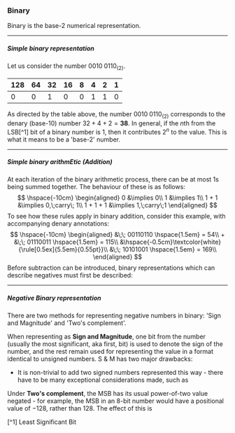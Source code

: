 ### Binary
Binary is the base-2 numerical representation.
***
##### Simple binary representation
Let us consider the number $0010\;0110_{(2)}$.

128|64|32|16|8|4|2|1
-|-|-|-|-|-|-|-
0|0|1|0|0|1|1|0
As directed by the table above, the number $0010\;0110_{(2)}$ corresponds to the denary (base-10) number $32 + 4 + 2 = \boldsymbol{38}$. In general, if the $n$th from the LSB[^1] bit of a binary number is $1$, then it contributes $2^n$ to the value. This is what it means to be a 'base-2' number.
***
##### Simple binary arithmEtic (Addition)
At each iteration of the binary arithmetic process, there can be at most $1$s being summed together. The behaviour of these is as follows:
$$
\hspace{-10cm}
\begin{aligned}
	0 &\implies 0\\
	1 &\implies 1\\
	1 + 1 &\implies 0,\;carry\; 1\\
	1 + 1 + 1 &\implies 1,\;carry\;1
\end{aligned}
$$
To see how these rules apply in binary addition, consider this example, with accompanying denary annotations:
$$
\hspace{-10cm}
\begin{aligned}
	  &\;\; 00110110 \hspace{1.5em} = 54\\
	+ &\;\; 01110011 \hspace{1.5em} = 115\\
        &\hspace{-0.5cm}\textcolor{white}{\rule[0.5ex]{5.5em}{0.55pt}}\\
	  &\;\; 10101001 \hspace{1.5em} = 169\\
\end{aligned}
$$
Before subtraction can be introduced, binary representations which can describe negatives must first be described:
***
##### Negative Binary representation
There are two methods for representing negative numbers in binary: 'Sign and Magnitude' and 'Two's complement'.

When representing as **Sign and Magnitude**, one bit from the number (usually the most significant, aka first, bit) is used to denote the sign of the number, and the rest remain used for representing the value in a format identical to unsigned numbers. S & M has two major drawbacks:
- It is non-trivial to add two signed numbers represented this way - there have to be many exceptional considerations made, such as 

Under **Two's complement**, the MSB has its usual power-of-two value negated - for example, the MSB in an 8-bit number would have a positional value of $-128$, rather than $128$. The effect of this is 


[^1] Least Significant Bit